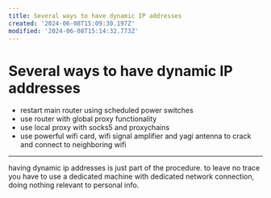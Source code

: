 ```yaml
---
title: Several ways to have dynamic IP addresses
created: '2024-06-08T15:09:30.197Z'
modified: '2024-06-08T15:14:32.773Z'
---
```


# Several ways to have dynamic IP addresses

- restart main router using scheduled power switches
- use router with global proxy functionality
- use local proxy with socks5 and proxychains
- use powerful wifi card, wifi signal amplifier and yagi antenna to crack and connect to neighboring wifi

---

having dynamic ip addresses is just part of the procedure. to leave no trace you have to use a dedicated machine with dedicated network connection, doing nothing relevant to personal info.
